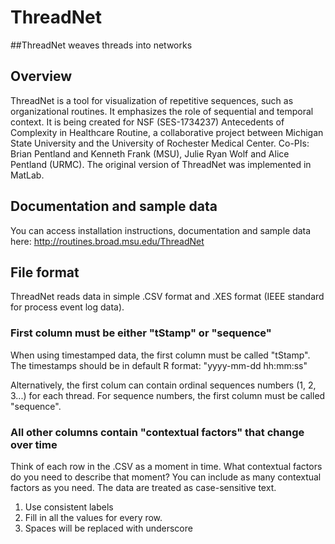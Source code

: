 # ThreadNet

##ThreadNet weaves threads into networks

## Overview
ThreadNet is a tool for visualization of repetitive sequences, such as organizational routines. It emphasizes the role of sequential and temporal context.  It is being created for NSF (SES-1734237) Antecedents of Complexity in Healthcare Routine, a collaborative project between Michigan State University and the University of Rochester Medical Center.  Co-PIs: Brian Pentland and Kenneth Frank (MSU), Julie Ryan Wolf and Alice Pentland (URMC).  The original version of ThreadNet was implemented in MatLab. 

## Documentation and sample data
You can access installation instructions, documentation and sample data here: http://routines.broad.msu.edu/ThreadNet 

## File format
ThreadNet reads data in simple .CSV format and .XES format (IEEE standard for process event log data). 

### First column must be either "tStamp" or "sequence"
When using timestamped data, the first column must be called "tStamp".  The timestamps should be in default R format: "yyyy-mm-dd hh:mm:ss"

Alternatively, the first colum can contain ordinal sequences numbers (1, 2, 3...) for each thread. For sequence numbers, the first column must be called "sequence".  

### All other columns contain "contextual factors" that change over time
Think of each row in the .CSV as a moment in time. What contextual factors do you need to describe that moment?  You can include as many contextual factors as you need. The data are treated as case-sensitive text. 
1. Use consistent labels
2. Fill in all the values for every row.  
3. Spaces will be replaced with underscore


